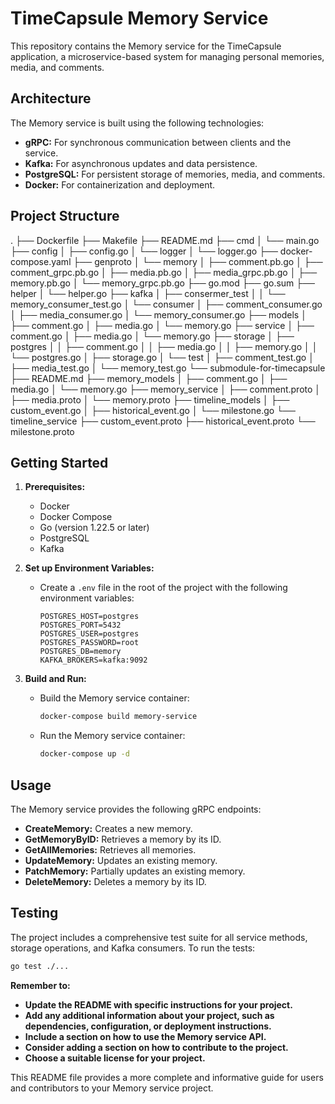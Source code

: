 # TimeCapsule Memory Service

This repository contains the Memory service for the TimeCapsule application, a microservice-based system for managing personal memories, media, and comments.

## Architecture

The Memory service is built using the following technologies:

- **gRPC:** For synchronous communication between clients and the service.
- **Kafka:** For asynchronous updates and data persistence.
- **PostgreSQL:** For persistent storage of memories, media, and comments.
- **Docker:** For containerization and deployment.

## Project Structure

.
├── Dockerfile
├── Makefile
├── README.md
├── cmd
│ └── main.go
├── config
│ ├── config.go
│ └── logger
│ └── logger.go
├── docker-compose.yaml
├── genproto
│ └── memory
│ ├── comment.pb.go
│ ├── comment_grpc.pb.go
│ ├── media.pb.go
│ ├── media_grpc.pb.go
│ ├── memory.pb.go
│ └── memory_grpc.pb.go
├── go.mod
├── go.sum
├── helper
│ └── helper.go
├── kafka
│ ├── consermer_test
│ │ └── memory_consumer_test.go
│ └── consumer
│ ├── comment_consumer.go
│ ├── media_consumer.go
│ └── memory_consumer.go
├── models
│ ├── comment.go
│ ├── media.go
│ └── memory.go
├── service
│ ├── comment.go
│ ├── media.go
│ └── memory.go
├── storage
│ ├── postgres
│ │ ├── comment.go
│ │ ├── media.go
│ │ ├── memory.go
│ │ └── postgres.go
│ ├── storage.go
│ └── test
│ ├── comment_test.go
│ ├── media_test.go
│ └── memory_test.go
└── submodule-for-timecapsule
├── README.md
├── memory_models
│ ├── comment.go
│ ├── media.go
│ └── memory.go
├── memory_service
│ ├── comment.proto
│ ├── media.proto
│ └── memory.proto
├── timeline_models
│ ├── custom_event.go
│ ├── historical_event.go
│ └── milestone.go
└── timeline_service
├── custom_event.proto
├── historical_event.proto
└── milestone.proto

## Getting Started

1. **Prerequisites:**

   - Docker
   - Docker Compose
   - Go (version 1.22.5 or later)
   - PostgreSQL
   - Kafka

2. **Set up Environment Variables:**

   - Create a `.env` file in the root of the project with the following environment variables:
     ```
     POSTGRES_HOST=postgres
     POSTGRES_PORT=5432
     POSTGRES_USER=postgres
     POSTGRES_PASSWORD=root
     POSTGRES_DB=memory
     KAFKA_BROKERS=kafka:9092
     ```

3. **Build and Run:**
   - Build the Memory service container:
     ```bash
     docker-compose build memory-service
     ```
   - Run the Memory service container:
     ```bash
     docker-compose up -d
     ```

## Usage

The Memory service provides the following gRPC endpoints:

- **CreateMemory:** Creates a new memory.
- **GetMemoryByID:** Retrieves a memory by its ID.
- **GetAllMemories:** Retrieves all memories.
- **UpdateMemory:** Updates an existing memory.
- **PatchMemory:** Partially updates an existing memory.
- **DeleteMemory:** Deletes a memory by its ID.

## Testing

The project includes a comprehensive test suite for all service methods, storage operations, and Kafka consumers. To run the tests:

```bash
go test ./...
```

**Remember to:**

- **Update the README with specific instructions for your project.**
- **Add any additional information about your project, such as dependencies, configuration, or deployment instructions.**
- **Include a section on how to use the Memory service API.**
- **Consider adding a section on how to contribute to the project.**
- **Choose a suitable license for your project.**

This README file provides a more complete and informative guide for users and contributors to your Memory service project.
